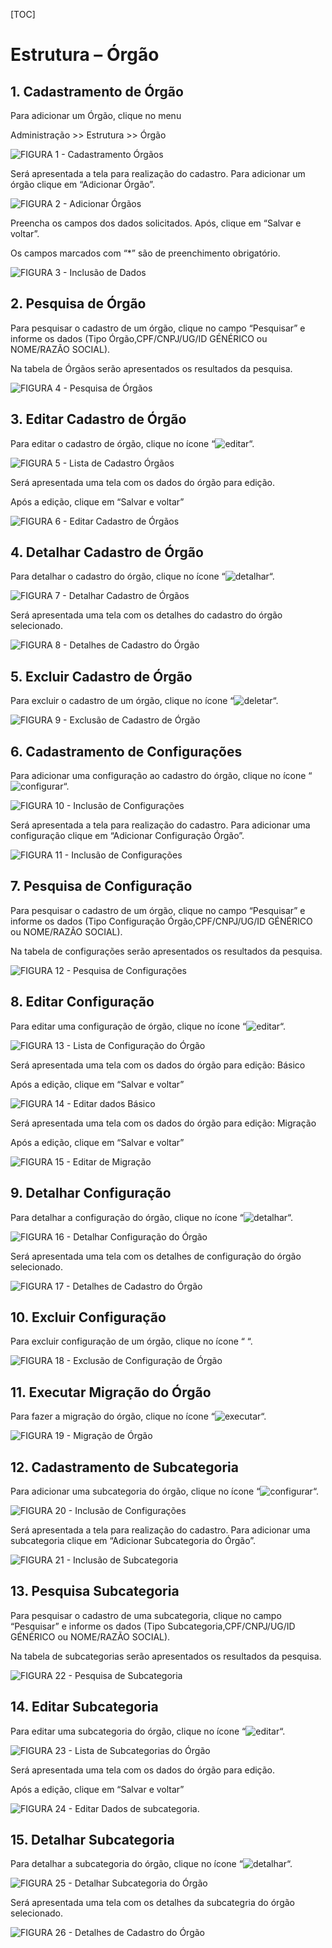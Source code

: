 [TOC]

# Estrutura – Órgão

## 1. Cadastramento de Órgão

Para adicionar um Órgão, clique no menu

Administração >> Estrutura >> Órgão

![FIGURA 1 - Cadastramento Órgãos](./images/figura1.JPG)

Será apresentada a tela para realização do cadastro. Para adicionar um
órgão clique em “Adicionar Órgão”.

![FIGURA 2 - Adicionar Órgãos](./images/figura2.JPG)

Preencha os campos dos dados solicitados. Após, clique em
“Salvar e voltar”.

Os campos marcados com “*” são de preenchimento obrigatório.

![FIGURA 3 - Inclusão de Dados](./images/figura3.JPG)

## 2. Pesquisa de Órgão

Para pesquisar o cadastro de um órgão, clique no campo “Pesquisar” e
informe os dados (Tipo Órgão,CPF/CNPJ/UG/ID GÉNÉRICO ou NOME/RAZÃO
SOCIAL).

Na tabela de Órgãos serão apresentados os resultados da pesquisa.

![FIGURA 4 - Pesquisa de Órgãos](./images/figura4.JPG)

## 3. Editar Cadastro de Órgão

Para editar o cadastro de órgão, clique no ícone “![editar](../../../icons/editar.JPG)“.

![FIGURA 5 - Lista de Cadastro Órgãos](./images/figura5.JPG)

Será apresentada uma tela com os dados do órgão para edição.

Após a edição, clique em “Salvar e voltar”

![FIGURA 6 - Editar Cadastro de Órgãos](./images/figura6.JPG)

## 4. Detalhar Cadastro de Órgão

Para detalhar o cadastro do órgão, clique no ícone “![detalhar](../../../icons/detalhar.JPG)“.

![FIGURA 7 - Detalhar Cadastro de Órgãos](./images/figura7.JPG)

Será apresentada uma tela com os detalhes do cadastro do órgão selecionado.

![FIGURA 8 - Detalhes de Cadastro do Órgão](./images/figura8.JPG)

## 5. Excluir Cadastro de Órgão

Para excluir o cadastro de um órgão, clique no ícone “![deletar](../../../icons/deletar.JPG)“.

![FIGURA 9 - Exclusão de Cadastro de Órgão](./images/figura9.JPG)

## 6. Cadastramento de Configurações

Para adicionar uma configuração ao cadastro do órgão, clique no ícone
“![configurar](../../../icons/configurar.JPG)“.

![FIGURA 10 - Inclusão de Configurações](./images/figura10.JPG)

Será apresentada a tela para realização do cadastro. Para adicionar uma
configuração clique em “Adicionar Configuração Órgão”.

![FIGURA 11 - Inclusão de Configurações](./images/figura11.JPG)

## 7. Pesquisa de Configuração

Para pesquisar o cadastro de um órgão, clique no campo “Pesquisar” e
informe os dados (Tipo Configuração Órgão,CPF/CNPJ/UG/ID GÉNÉRICO ou
NOME/RAZÃO SOCIAL).

Na tabela de configurações serão apresentados os resultados da pesquisa.

![FIGURA 12 - Pesquisa de Configurações](./images/figura12.JPG)

## 8. Editar Configuração

Para editar uma configuração de órgão, clique no ícone “![editar](../../../icons/editar.JPG)“.

![FIGURA 13 - Lista de Configuração do Órgão](./images/figura13.JPG)

Será apresentada uma tela com os dados do órgão para edição: Básico

Após a edição, clique em “Salvar e voltar”

![FIGURA 14 - Editar dados Básico](./images/figura14.JPG)

Será apresentada uma tela com os dados do órgão para edição: Migração

Após a edição, clique em “Salvar e voltar”

![FIGURA 15 - Editar de Migração](./images/figura15.JPG)

## 9. Detalhar Configuração

Para detalhar a configuração do órgão, clique no ícone “![detalhar](../../../icons/detalhar.JPG)“.

![FIGURA 16 - Detalhar Configuração do Órgão](./images/figura16.JPG)

Será apresentada uma tela com os detalhes de configuração do órgão
selecionado.

![FIGURA 17 - Detalhes de Cadastro do Órgão](./images/figura17.JPG)

## 10. Excluir Configuração

Para excluir configuração de um órgão, clique no ícone “ “.

![FIGURA 18 - Exclusão de Configuração de Órgão](./images/figura18.JPG)

## 11. Executar Migração do Órgão

Para fazer a migração do órgão, clique no ícone “![executar](../../../icons/executar.JPG)“.

![FIGURA 19 - Migração de Órgão](./images/figura19.JPG)

## 12. Cadastramento de Subcategoria

Para adicionar uma subcategoria do órgão, clique no ícone “![configurar](../../../icons/configurar.JPG)“.

![FIGURA 20 - Inclusão de Configurações](./images/figura20.JPG)

Será apresentada a tela para realização do cadastro. Para adicionar uma
subcategoria clique em “Adicionar Subcategoria do Órgão”.

![FIGURA 21 - Inclusão de Subcategoria](./images/figura21.JPG)

## 13. Pesquisa Subcategoria

Para pesquisar o cadastro de uma subcategoria, clique no campo “Pesquisar”
e informe os dados (Tipo Subcategoria,CPF/CNPJ/UG/ID GÉNÉRICO ou
NOME/RAZÃO SOCIAL).

Na tabela de subcategorias serão apresentados os resultados da pesquisa.

![FIGURA 22 - Pesquisa de Subcategoria](./images/figura22.JPG)

## 14. Editar Subcategoria

Para editar uma subcategoria do órgão, clique no ícone “![editar](../../../icons/editar.JPG)“.

![FIGURA 23 - Lista de Subcategorias do Órgão](./images/figura23.JPG)

Será apresentada uma tela com os dados do órgão para edição.

Após a edição, clique em “Salvar e voltar”

![FIGURA 24 - Editar Dados de subcategoria.](./images/figura24.JPG)

## 15. Detalhar Subcategoria

Para detalhar a subcategoria do órgão, clique no ícone “![detalhar](../../../icons/detalhar.JPG)“.

![FIGURA 25 - Detalhar Subcategoria do Órgão](./images/figura25.JPG)

Será apresentada uma tela com os detalhes da subcategria do órgão
selecionado.

![FIGURA 26 - Detalhes de Cadastro do Órgão](./images/figura26.JPG)
